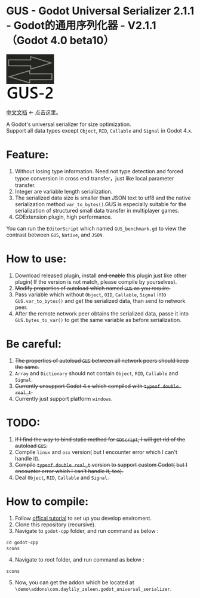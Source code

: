 
# GUS - Godot Universal Serializer 2.1.1 - Godot的通用序列化器 - V2.1.1（Godot 4.0 beta10）

![Image text](icon.png)

[中文文档](README_zh_cn.md) <- 点击这里。

A Godot's universal serializer for size optimization.    
Support all data types except `Object`, `RID`, `Callable` and `Signal` in Godot 4.x.

# Feature:
  1. Without losing type information. Need not type detection and forced typce conversion in cross end transfer，just like local parameter transfer.
  2. Integer are variable length serialization.
  3. The serialized data size is smaller than JSON text to utf8 and the native serialization method `var_to_bytes()`.GUS is especially suitable for the serialization of structured small data transfer in multiplayer games.
  4. GDExtension plugin, high performance. 

  You can run the `EditorScript` which named `GUS_benchmark.gd` to view the contrast between `GUS`, `Native`, and `JSON`.

# How to use:
  1. Download released plugin, install ~~and enable~~ this plugin just like other plugin( If the version is not match, please compile by yourselves).
  2. ~~Modify properties of autoload which named `GUS` as you require.~~
  3. Pass variable which without `Object`, `OID`, `Callable`, `Signal` into `GUS.var_to_bytes()` and get the serialized data, than send to network peer.
  3. After the remote network peer obtains the serialized data, passe it into `GUS.bytes_to_var()` to get the same variable as before serialization.


# Be careful:
  1. ~~The properties of autoload `GUS` between all network peers should keep the same.~~
  2. `Array` and `Dictionary` should not contain `Object`, `RID`, `Callable` and `Signal`.
  3. ~~Currently unsupport Godot 4.x which compiled with `typeof double real_t`.~~
  4. Currently just support platform `windows`.
	
# TODO:
  1. ~~If I find the way to bind static method for `GDScript`, I will get rid of the autoload `GUS`.~~
  2. Compile `linux` and `osx` version( but I encounter error which I can't handle it).
  3. ~~Compile `typeof double real_t` version to support custom Godot( but I encounter error which I can't handle it, too).~~
  4. Deal `Object`, `RID`, `Callable` and `Signal`.

# How to compile:
  1. Follow [offical tutorial](https://docs.godotengine.org/zh_CN/stable/development/compiling/index.html) to set up you develop enviroment.
  1. Clone this repository (recursive).
  3. Navigate to `godot-cpp` folder, and run command as below :

	cd godot-cpp
	scons
  4. Navigate to root folder, and run command as below :
	
	scons
  5. Now, you can get the addon which be located at `\demo\addons\com.daylily_zeleen.godot_universal_serializer`.

